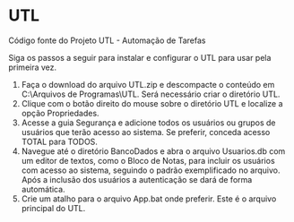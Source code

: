 # UTL
Código fonte do Projeto UTL - Automação de Tarefas

Siga os passos a seguir para instalar e configurar o UTL para usar pela primeira vez.
1)	Faça o download do arquivo UTL.zip e descompacte o conteúdo em C:\Arquivos de Programas\UTL. Será necessário criar o diretório UTL.
2)	Clique com o botão direito do mouse sobre o diretório UTL e localize a opção Propriedades. 
3)	Acesse a guia Segurança e adicione todos os usuários ou grupos de usuários que terão acesso ao sistema. Se preferir, conceda acesso TOTAL para TODOS. 
4)	Navegue até o diretório BancoDados e abra o arquivo Usuarios.db com um editor de textos, como o Bloco de Notas, para incluir os usuários com acesso ao sistema, seguindo o padrão exemplificado no arquivo. Após a inclusão dos usuários a autenticação se dará de forma automática. 
5)	Crie um atalho para o arquivo App.bat onde preferir. Este é o arquivo principal do UTL.
